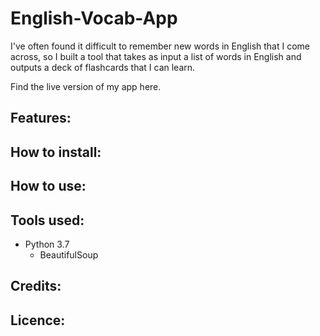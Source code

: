 # English-Vocab-App

I've often found it difficult to remember new words in English that I come across, so I built a tool that takes as input a list of words in English and outputs a deck of flashcards that I can learn.

Find the live version of my app here.

## Features:

## How to install:

## How to use:


## Tools used:
* Python 3.7
  * BeautifulSoup

## Credits:

## Licence:
